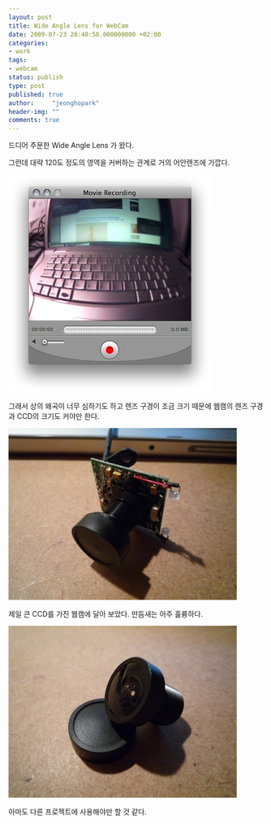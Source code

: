 ```yaml
---
layout: post
title: Wide Angle Lens for WebCam
date: 2009-07-23 20:40:58.000000000 +02:00
categories:
- work
tags:
- webcam
status: publish
type: post
published: true
author:     "jeonghopark"
header-img: ""
comments: true
---
```

드디어 주문한 Wide Angle Lens 가 왔다.

그런데 대략 120도 정도의 영역을 커버하는 관계로 거의 어안렌즈에 가깝다.

![/assets/images/Picture-1.jpg](/assets/images/Picture-1.jpg)

그래서 상의 왜곡이 너무 심하기도 하고 렌즈 구경이 조금 크기 때문에 웹캠의 렌즈 구경과 CCD의 크기도 커야만 한다.

![/assets/images/P10109711.jpg](/assets/images/P10109711.jpg)

제일 큰 CCD를 가진 웹캠에 달아 보았다. 만듬새는 아주 훌륭하다.

![/assets/images/P10109661.jpg](/assets/images/P10109661.jpg)

아마도 다른 프로젝트에 사용해야만 할 것 같다.

